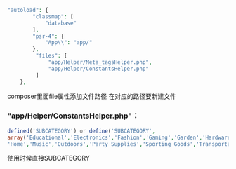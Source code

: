 ```php
"autoload": {
        "classmap": [
            "database"
        ],
        "psr-4": {
            "App\\": "app/"
        },
         "files": [
             "app/Helper/Meta_tagsHelper.php",
             "app/Helper/ConstantsHelper.php"
         ]
    },
```

composer里面file属性添加文件路径
在对应的路径要新建文件

### "app/Helper/ConstantsHelper.php"：

```php
defined('SUBCATEGORY') or define('SUBCATEGORY', 
array('Educational','Electronics','Fashion','Gaming','Garden','Hardware and Tools',
'Home','Music','Outdoors','Party Supplies','Sporting Goods','Transportation','Other'));
```

使用时候直接SUBCATEGORY
